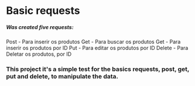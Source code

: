 # Basic requests

##### Was created five requests:

Post - Para inserir os produtos
Get - Para buscar os produtos
Get - Para inserir os produtos por ID
Put - Para editar os produtos por ID
Delete - Para Deletar os produtos, por ID
 
### This project it's a simple test for the basics requests, post, get, put and delete, to manipulate the data.
